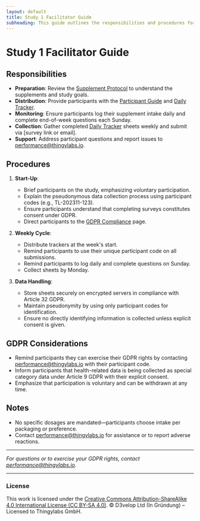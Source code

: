 ```yaml
---
layout: default
title: Study 1 Facilitator Guide
subheading: This guide outlines the responsibilities and procedures for facilitators managing Study 1 at Thingylabs GmbH, owned by D3velop Ltd and licensed to Thingylabs GmbH. It supports our investigation into nutritional supplements to enhance employee well-being, cognitive performance, and productivity.
---
```


<!-- docs/study-1-facilitator-guide.md -->
# Study 1 Facilitator Guide

## Responsibilities
- **Preparation**: Review the [Supplement Protocol](s1-supplement-protocol) to understand the supplements and study goals.
- **Distribution**: Provide participants with the [Participant Guide](s1-participant-guide) and [Daily Tracker](surveys/s1-daily-tracker.md).
- **Monitoring**: Ensure participants log their supplement intake daily and complete end-of-week questions each Sunday.
- **Collection**: Gather completed [Daily Tracker](surveys/s1-daily-tracker) sheets weekly and submit via [survey link or email].
- **Support**: Address participant questions and report issues to [performance@thingylabs.io](mailto:performance@thingylabs.io).

## Procedures
1. **Start-Up**: 
   - Brief participants on the study, emphasizing voluntary participation.
   - Explain the pseudonymous data collection process using participant codes (e.g., TL-202311-123).
   - Ensure participants understand that completing surveys constitutes consent under GDPR.
   - Direct participants to the [GDPR Compliance](/thingylabs-performance-initiative/gdpr-compliance) page.

2. **Weekly Cycle**:
   - Distribute trackers at the week's start.
   - Remind participants to use their unique participant code on all submissions.
   - Remind participants to log daily and complete questions on Sunday.
   - Collect sheets by Monday.

3. **Data Handling**: 
   - Store sheets securely on encrypted servers in compliance with Article 32 GDPR.
   - Maintain pseudonymity by using only participant codes for identification.
   - Ensure no directly identifying information is collected unless explicit consent is given.

## GDPR Considerations
- Remind participants they can exercise their GDPR rights by contacting [performance@thingylabs.io](mailto:performance@thingylabs.io) with their participant code.
- Inform participants that health-related data is being collected as special category data under Article 9 GDPR with their explicit consent.
- Emphasize that participation is voluntary and can be withdrawn at any time.

## Notes
- No specific dosages are mandated—participants choose intake per packaging or preference.
- Contact [performance@thingylabs.io](mailto:performance@thingylabs.io) for assistance or to report adverse reactions.

---

*For questions or to exercise your GDPR rights, contact [performance@thingylabs.io](mailto:performance@thingylabs.io).*

---

### License
This work is licensed under the [Creative Commons Attribution-ShareAlike 4.0 International License (CC BY-SA 4.0)](https://creativecommons.org/licenses/by-sa/4.0/). © D3velop Ltd (In Gründung) – Licensed to Thingylabs GmbH.
